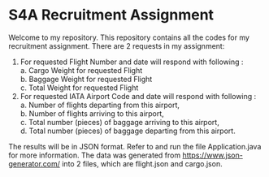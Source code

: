 <h1>S4A Recruitment Assignment</h1>

Welcome to my repository. This repository contains all the codes for my recruitment assignment. There are 2 requests in my assignment:  
1. For requested Flight Number and date will respond with following :  
a. Cargo Weight for requested Flight  
b. Baggage Weight for requested Flight  
c. Total Weight for requested Flight  
2. For requested IATA Airport Code and date will respond with following :  
a. Number of flights departing from this airport,  
b. Number of flights arriving to this airport,  
c. Total number (pieces) of baggage arriving to this airport,  
d. Total number (pieces) of baggage departing from this airport.  

The results will be in JSON format. Refer to and run the file Application.java for more information.  The data was generated from https://www.json-generator.com/ into 2 files, which are flight.json and cargo.json.